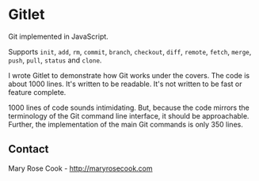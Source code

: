 # Gitlet

Git implemented in JavaScript.

Supports `init`, `add`, `rm`, `commit`, `branch`, `checkout`, `diff`, `remote`, `fetch`, `merge`, `push`, `pull`, `status` and `clone`.

I wrote Gitlet to demonstrate how Git works under the covers.  The code is about 1000 lines.  It's written to be readable.  It's not written to be fast or feature complete.

1000 lines of code sounds intimidating.  But, because the code mirrors the terminology of the Git command line interface, it should be approachable.  Further, the implementation of the main Git commands is only 350 lines.

## Contact

Mary Rose Cook - http://maryrosecook.com
